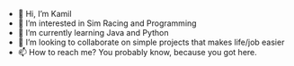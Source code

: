- 👋 Hi, I’m Kamil
- 👀 I’m interested in Sim Racing and Programming
- 🌱 I’m currently learning Java and Python
- 💞️ I’m looking to collaborate on simple projects that makes life/job easier
- 📫 How to reach me? You probably know, because you got here.
